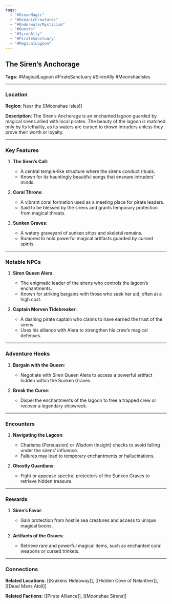 ```yaml
---
tags:
  - "#OceanMagic"
  - "#OceanicCreatures"
  - "#UnderwaterMysticism"
  - "#Quests"
  - "#SirenAlly"
  - "#PirateSanctuary"
  - "#MagicalLagoon"
---
```

## The Siren’s Anchorage

**Tags**: #MagicalLagoon #PirateSanctuary #SirenAlly #MoonshaeIsles

---

### Location

**Region**: Near the [[Moonshae Isles]]

**Description**: The Siren’s Anchorage is an enchanted lagoon guarded by magical sirens allied with local pirates. The beauty of the lagoon is matched only by its lethality, as its waters are cursed to drown intruders unless they prove their worth or loyalty.

---

### Key Features

1. **The Siren’s Call**:
    
    - A central temple-like structure where the sirens conduct rituals.
    - Known for its hauntingly beautiful songs that ensnare intruders’ minds.
2. **Coral Throne**:
    
    - A vibrant coral formation used as a meeting place for pirate leaders.
    - Said to be blessed by the sirens and grants temporary protection from magical threats.
3. **Sunken Graves**:
    
    - A watery graveyard of sunken ships and skeletal remains.
    - Rumored to hold powerful magical artifacts guarded by cursed spirits.

---

### Notable NPCs

1. **Siren Queen Alera**:
    
    - The enigmatic leader of the sirens who controls the lagoon’s enchantments.
    - Known for striking bargains with those who seek her aid, often at a high cost.
2. **Captain Morven Tidebreaker**:
    
    - A dashing pirate captain who claims to have earned the trust of the sirens.
    - Uses his alliance with Alera to strengthen his crew’s magical defenses.

---

### Adventure Hooks

1. **Bargain with the Queen**:
    
    - Negotiate with Siren Queen Alera to access a powerful artifact hidden within the Sunken Graves.
2. **Break the Curse**:
    
    - Dispel the enchantments of the lagoon to free a trapped crew or recover a legendary shipwreck.

---

### Encounters

1. **Navigating the Lagoon**:
    
    - Charisma (Persuasion) or Wisdom (Insight) checks to avoid falling under the sirens’ influence.
    - Failures may lead to temporary enchantments or hallucinations.
2. **Ghostly Guardians**:
    
    - Fight or appease spectral protectors of the Sunken Graves to retrieve hidden treasure.

---

### Rewards

1. **Siren’s Favor**:
    
    - Gain protection from hostile sea creatures and access to unique magical boons.
2. **Artifacts of the Graves**:
    
    - Retrieve rare and powerful magical items, such as enchanted coral weapons or cursed trinkets.

---

### Connections

**Related Locations**: [[Krakens Hideaway]], [[Hidden Cove of Nelanther]], [[Dead Mans Atoll]]

**Related Factions**: [[Pirate Alliance]], [[Moonshae Sirens]]